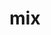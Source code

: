 ---
category: 3-letters
denotation: null
name: mix
reference_link: https://www.etymonline.com/word/mix
root_language: null
root_name: null
title: mix
type: free
word_sums:
- respelling: mix
  sum: 'Mix + '
---